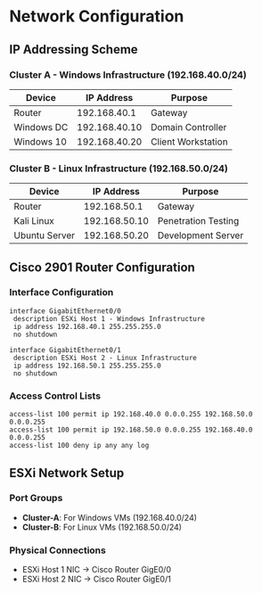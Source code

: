 # Network Configuration

## IP Addressing Scheme

### Cluster A - Windows Infrastructure (192.168.40.0/24)
| Device | IP Address | Purpose |
|--------|------------|---------|
| Router | 192.168.40.1 | Gateway |
| Windows DC | 192.168.40.10 | Domain Controller |
| Windows 10 | 192.168.40.20 | Client Workstation |

### Cluster B - Linux Infrastructure (192.168.50.0/24)
| Device | IP Address | Purpose |
|--------|------------|---------|
| Router | 192.168.50.1 | Gateway |
| Kali Linux | 192.168.50.10 | Penetration Testing |
| Ubuntu Server | 192.168.50.20 | Development Server |

## Cisco 2901 Router Configuration

### Interface Configuration
```cisco
interface GigabitEthernet0/0
 description ESXi Host 1 - Windows Infrastructure
 ip address 192.168.40.1 255.255.255.0
 no shutdown

interface GigabitEthernet0/1
 description ESXi Host 2 - Linux Infrastructure
 ip address 192.168.50.1 255.255.255.0
 no shutdown
```

### Access Control Lists
```cisco
access-list 100 permit ip 192.168.40.0 0.0.0.255 192.168.50.0 0.0.0.255
access-list 100 permit ip 192.168.50.0 0.0.0.255 192.168.40.0 0.0.0.255
access-list 100 deny ip any any log
```

## ESXi Network Setup

### Port Groups
- **Cluster-A**: For Windows VMs (192.168.40.0/24)
- **Cluster-B**: For Linux VMs (192.168.50.0/24)

### Physical Connections
- ESXi Host 1 NIC → Cisco Router GigE0/0
- ESXi Host 2 NIC → Cisco Router GigE0/1
